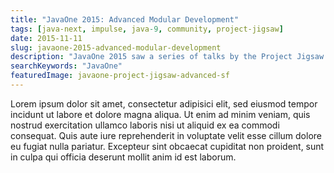 ```yaml
---
title: "JavaOne 2015: Advanced Modular Development"
tags: [java-next, impulse, java-9, community, project-jigsaw]
date: 2015-11-11
slug: javaone-2015-advanced-modular-development
description: "JavaOne 2015 saw a series of talks by the Project Jigsaw team about modularity in Java 9. This one details different migration scenarios."
searchKeywords: "JavaOne"
featuredImage: javaone-project-jigsaw-advanced-sf
---
```


Lorem ipsum dolor sit amet, consectetur adipisici elit, sed eiusmod tempor incidunt ut labore et dolore magna aliqua.
Ut enim ad minim veniam, quis nostrud exercitation ullamco laboris nisi ut aliquid ex ea commodi consequat.
Quis aute iure reprehenderit in voluptate velit esse cillum dolore eu fugiat nulla pariatur.
Excepteur sint obcaecat cupiditat non proident, sunt in culpa qui officia deserunt mollit anim id est laborum.